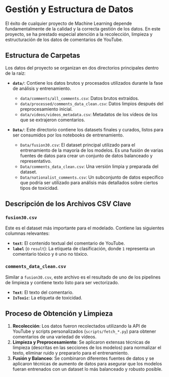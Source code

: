 # Gestión y Estructura de Datos

El éxito de cualquier proyecto de Machine Learning depende fundamentalmente de la calidad y la correcta gestión de los datos. En este proyecto, se ha prestado especial atención a la recolección, limpieza y estructuración de los datos de comentarios de YouTube.

## Estructura de Carpetas

Los datos del proyecto se organizan en dos directorios principales dentro de la raíz:

-   **`data/`**: Contiene los datos brutos y procesados utilizados durante la fase de análisis y entrenamiento.
    -   `data/comments/all_comments.csv`: Datos brutos extraídos.
    -   `data/processed/comments_data_clean.csv`: Datos limpios después del preprocesamiento inicial.
    -   `data/videos/videos_metadata.csv`: Metadatos de los vídeos de los que se extrajeron comentarios.

-   **`Data/`**: Este directorio contiene los datasets finales y curados, listos para ser consumidos por los notebooks de entrenamiento.
    -   `Data/fusion30.csv`: El dataset principal utilizado para el entrenamiento de la mayoría de los modelos. Es una fusión de varias fuentes de datos para crear un conjunto de datos balanceado y representativo.
    -   `Data/comments_data_clean.csv`: Una versión limpia y preparada del dataset.
    -   `Data/nationalist_comments.csv`: Un subconjunto de datos específico que podría ser utilizado para análisis más detallados sobre ciertos tipos de toxicidad.

## Descripción de los Archivos CSV Clave

### `fusion30.csv`

Este es el dataset más importante para el modelado. Contiene las siguientes columnas relevantes:

-   **`text`**: El contenido textual del comentario de YouTube.
-   **`label`** (o `result`): La etiqueta de clasificación, donde `1` representa un comentario tóxico y `0` uno no tóxico.

### `comments_data_clean.csv`

Similar a `fusion30.csv`, este archivo es el resultado de uno de los pipelines de limpieza y contiene texto listo para ser vectorizado.

-   **`Text`**: El texto del comentario.
-   **`IsToxic`**: La etiqueta de toxicidad.

## Proceso de Obtención y Limpieza

1.  **Recolección**: Los datos fueron recolectados utilizando la API de YouTube y scripts personalizados (`scripts/fetch_*.py`) para obtener comentarios de una variedad de vídeos.
2.  **Limpieza y Preprocesamiento**: Se aplicaron extensas técnicas de limpieza (descritas en las secciones de los modelos) para normalizar el texto, eliminar ruido y prepararlo para el entrenamiento.
3.  **Fusión y Balanceo**: Se combinaron diferentes fuentes de datos y se aplicaron técnicas de aumento de datos para asegurar que los modelos fueran entrenados con un dataset lo más balanceado y robusto posible.
